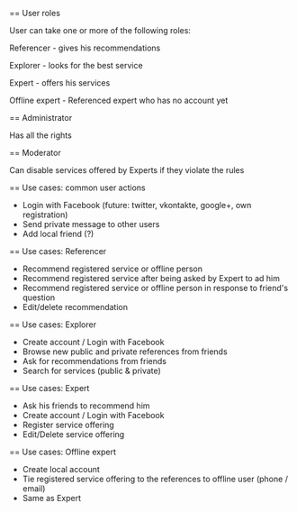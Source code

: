 == User roles

User can take one or more of the following roles:

Referencer - gives his recommendations

Explorer - looks for the best service

Expert - offers his services

Offline expert - Referenced expert who has no account yet

== Administrator

Has all the rights

== Moderator

Can disable services offered by Experts if they violate the rules

== Use cases: common user actions

- Login with Facebook (future: twitter, vkontakte, google+, own registration)
- Send private message to other users
- Add local friend (?)

== Use cases: Referencer

- Recommend registered service or offline person
- Recommend registered service after being asked by Expert to ad him
- Recommend registered service or offline person in response to friend's question
- Edit/delete recommendation

== Use cases: Explorer

- Create account / Login with Facebook
- Browse new public and private references from friends 
- Ask for recommendations from friends
- Search for services (public & private)

== Use cases: Expert

- Ask his friends to recommend him
- Create account / Login with Facebook
- Register service offering
- Edit/Delete service offering

== Use cases: Offline expert

- Create local account
- Tie registered service offering to the references to offline user (phone / email)
- Same as Expert